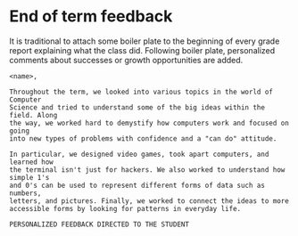 # End of term feedback

It is traditional to attach some boiler plate to the beginning of every grade
report explaining what the class did. Following boiler plate, personalized
comments about successes or growth opportunities are added.

```
<name>,

Throughout the term, we looked into various topics in the world of Computer
Science and tried to understand some of the big ideas within the field. Along
the way, we worked hard to demystify how computers work and focused on going
into new types of problems with confidence and a "can do" attitude.

In particular, we designed video games, took apart computers, and learned how
the terminal isn't just for hackers. We also worked to understand how simple 1's
and 0's can be used to represent different forms of data such as numbers,
letters, and pictures. Finally, we worked to connect the ideas to more
accessible forms by looking for patterns in everyday life.

PERSONALIZED FEEDBACK DIRECTED TO THE STUDENT
```
